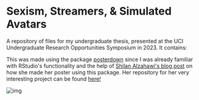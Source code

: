 # Sexism, Streamers, & Simulated Avatars
A repository of files for my undergraduate thesis, presented at the UCI Undergraduate Research Opportunities Symposium in 2023. It contains:

This was made using the package [posterdown](https://github.com/brentthorne/posterdown) since I was already familiar with RStudio's functionality and the help of [Shilan Alzahawi's blog post](https://www.shilaan.com/post/academic-conference-posters-using-posterdown/) on how she made her poster using this package. Her repository for her very interesting project can be found [here!](https://github.com/shilaan/Many-Analysts/blob/main/poster/GSPA_Poster.Rmd)

![img](https://github.com/eudaemonics/urop-2023/blob/main/UROP%20VTuber%20Poster.png?raw=true)
